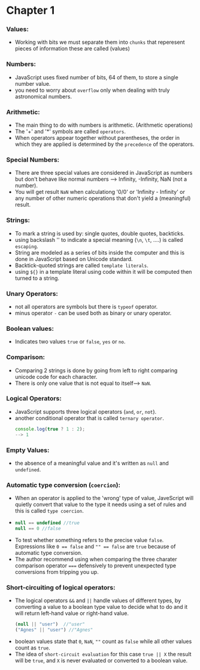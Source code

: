 # Chapter 1
### Values:
- Working with bits we must separate them into `chunks` that reperesent pieces of information these are called (values)

### Numbers:
- JavaScript uses fixed number of bits, 64 of them, to store a single number value.
- you need to worry about `overflow` only when dealing with truly astronomical numbers.

### Arithmetic:
- The main thing to do with numbers is arithmetic. (Arithmetic operations)
- The '+' and '*' symbols are called `operators`.
- When operators appear together without parentheses, the order in which they are applied is determined by the `precedence` of the operators.

### Special Numbers:
- There are three special values are considered in JavaScript as numbers but don't behave like normal numbers --> Infinity, -Infinity, NaN (not a number).
- You will get result `NaN` when calculationg '0/0' or 'Infinity - Infinity' or any number of other numeric operations that don't yield a (meaningful) result.

### Strings:
- To mark a string is used by: single quotes, double quotes, backticks.
- using backslash '\' to indicate a special meaning (`\n`, `\t`, ....) is called `escaping`.
- String are modeled as a series of bits inside the computer and this is done in JavaScript based on Unicode standard.
- Backtick-quoted strings are called `template literals`.
- using `${}` in a template literal using code within it will be computed then turned to a string.

### Unary Operators:
- not all operators are symbols but there is `typeof` operator.
- minus operator `-` can be used both as binary or unary operator.

### Boolean values:
- Indicates two values `true` or `false`, `yes` or `no`.

### Comparison:
- Comparing 2 strings is done by going from left to right comparing unicode code for each character.
- There is only one value that is not equal to itself--> `NaN`.

### Logical Operators:
- JavaScript supports three logical operators (`and`, `or`, `not`).
- another conditional operator that is called `ternary operator`.
  ```js
  console.log(true ? 1 : 2);
  --> 1
  ```

### Empty Values:
- the absence of a meaningful value and it's written as `null` and `undefined`.

### Automatic type conversion (`coercion`):
- When an operator is applied to the 'wrong' type of value, JaveScript will quietly convert that value to the type it needs using a set of rules and this is called `type coercion`.
- ```js
  null == undefined //true
  null == 0 //false
  ```
- To test whether something refers to the precise value `false`. Expressions like `0 == false` and `"" == false` are `true` because of automatic type conversion.
- The author recommend using when comparing the three charater comparison operator `===` defensively to prevent unexpected type conversions from tripping you up.

### Short-circuiting of logical operators:
- The logical operators `&&` and `||` handle values of different types, by converting a value to a boolean type value to decide what to do and it will return left-hand value or right-hand value.
  ```js
  (null || "user")  //"user"
  ("Agnes" || "user") //"Agnes"
  ```
- boolean values state that `0`, `NaN`, `""` count as `false` while all other values count as `true`.
- The idea of `short-circuit evaluation` for this case `true || X` the result will be `true`, and `X` is never evaluated or converted to a boolean value.


